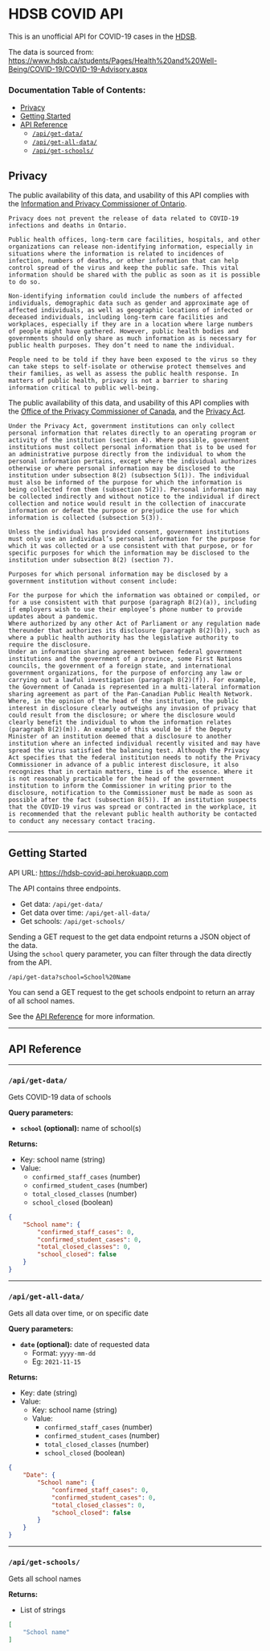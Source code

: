 # HDSB COVID API

This is an unofficial API for COVID-19 cases in the [HDSB](https://hdsb.ca).

The data is sourced from: https://www.hdsb.ca/students/Pages/Health%20and%20Well-Being/COVID-19/COVID-19-Advisory.aspx

### Documentation Table of Contents:
- [Privacy](#Privacy)
- [Getting Started](#getting-started)
- [API Reference](#api-reference)
  - [`/api/get-data/`](#apiget-data)
  - [`/api/get-all-data/`](#apiget-all-data)
  - [`/api/get-schools/`](#apiget-schools)



## Privacy

The public availability of this data, and usability of this API complies with the [Information and Privacy Commissioner of Ontario](https://www.ipc.on.ca).
```
Privacy does not prevent the release of data related to COVID-19 infections and deaths in Ontario.

Public health offices, long-term care facilities, hospitals, and other organizations can release non-identifying information, especially in situations where the information is related to incidences of infection, numbers of deaths, or other information that can help control spread of the virus and keep the public safe. This vital information should be shared with the public as soon as it is possible to do so.

Non-identifying information could include the numbers of affected individuals, demographic data such as gender and approximate age of affected individuals, as well as geographic locations of infected or deceased individuals, including long-term care facilities and workplaces, especially if they are in a location where large numbers of people might have gathered. However, public health bodies and governments should only share as much information as is necessary for public health purposes. They don’t need to name the individual.

People need to be told if they have been exposed to the virus so they can take steps to self-isolate or otherwise protect themselves and their families, as well as assess the public health response. In matters of public health, privacy is not a barrier to sharing information critical to public well-being.
```

The public availability of this data, and usability of this API complies with the [Office of the Privacy Commissioner of Canada](https://www.priv.gc.ca), and the [Privacy Act](https://laws-lois.justice.gc.ca/ENG/ACTS/P-21/index.html).

```
Under the Privacy Act, government institutions can only collect personal information that relates directly to an operating program or activity of the institution (section 4). Where possible, government institutions must collect personal information that is to be used for an administrative purpose directly from the individual to whom the personal information pertains, except where the individual authorizes otherwise or where personal information may be disclosed to the institution under subsection 8(2) (subsection 5(1)). The individual must also be informed of the purpose for which the information is being collected from them (subsection 5(2)). Personal information may be collected indirectly and without notice to the individual if direct collection and notice would result in the collection of inaccurate information or defeat the purpose or prejudice the use for which information is collected (subsection 5(3)).

Unless the individual has provided consent, government institutions must only use an individual’s personal information for the purpose for which it was collected or a use consistent with that purpose, or for specific purposes for which the information may be disclosed to the institution under subsection 8(2) (section 7).

Purposes for which personal information may be disclosed by a government institution without consent include:

For the purpose for which the information was obtained or compiled, or for a use consistent with that purpose (paragraph 8(2)(a)), including if employers wish to use their employee’s phone number to provide updates about a pandemic.
Where authorized by any other Act of Parliament or any regulation made thereunder that authorizes its disclosure (paragraph 8(2)(b)), such as where a public health authority has the legislative authority to require the disclosure.
Under an information sharing agreement between federal government institutions and the government of a province, some First Nations councils, the government of a foreign state, and international government organizations, for the purpose of enforcing any law or carrying out a lawful investigation (paragraph 8(2)(f)). For example, the Government of Canada is represented in a multi-lateral information sharing agreement as part of the Pan-Canadian Public Health Network.
Where, in the opinion of the head of the institution, the public interest in disclosure clearly outweighs any invasion of privacy that could result from the disclosure; or where the disclosure would clearly benefit the individual to whom the information relates (paragraph 8(2)(m)). An example of this would be if the Deputy Minister of an institution deemed that a disclosure to another institution where an infected individual recently visited and may have spread the virus satisfied the balancing test. Although the Privacy Act specifies that the federal institution needs to notify the Privacy Commissioner in advance of a public interest disclosure, it also recognizes that in certain matters, time is of the essence. Where it is not reasonably practicable for the head of the government institution to inform the Commissioner in writing prior to the disclosure, notification to the Commissioner must be made as soon as possible after the fact (subsection 8(5)). If an institution suspects that the COVID-19 virus was spread or contracted in the workplace, it is recommended that the relevant public health authority be contacted to conduct any necessary contact tracing.
```

---

## Getting Started

API URL: https://hdsb-covid-api.herokuapp.com

The API contains three endpoints.

- Get data: `/api/get-data/`
- Get data over time: `/api/get-all-data/`
- Get schools: `/api/get-schools/`

Sending a GET request to the get data endpoint returns a JSON object of the data.\
Using the `school` query parameter, you can filter through the data directly from the API.
```
/api/get-data?school=School%20Name
```
You can send a GET request to the get schools endpoint to return an array of all school names.

See the [API Reference](#API%20Reference) for more information.

---

## API Reference

---

### `/api/get-data/`

Gets COVID-19 data of schools

**Query parameters:**
- **`school` (optional):** name of school(s)

**Returns:**
- Key: school name (string)
- Value:
  - `confirmed_staff_cases` (number)
  - `confirmed_student_cases` (number)
  - `total_closed_classes` (number)
  - `school_closed` (boolean)

```json
{
    "School name": {
        "confirmed_staff_cases": 0,
        "confirmed_student_cases": 0,
        "total_closed_classes": 0,
        "school_closed": false
    }
}
```

---

### `/api/get-all-data/`

Gets all data over time, or on specific date

**Query parameters:**
- **`date` (optional):** date of requested data
  - Format: `yyyy-mm-dd`
  - Eg: `2021-11-15`

**Returns:**
- Key: date (string)
- Value:
    - Key: school name (string)
    - Value:
        - `confirmed_staff_cases` (number)
        - `confirmed_student_cases` (number)
        - `total_closed_classes` (number)
        - `school_closed` (boolean)

```json
{
    "Date": {
        "School name": {
            "confirmed_staff_cases": 0,
            "confirmed_student_cases": 0,
            "total_closed_classes": 0,
            "school_closed": false
        }
    }
}
```

---

### `/api/get-schools/`

Gets all school names

**Returns:**
- List of strings

```json
[
    "School name"
]
```
